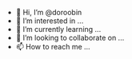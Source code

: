 - 👋 Hi, I’m @doroobin
- 👀 I’m interested in ...
- 🌱 I’m currently learning ...
- 💞️ I’m looking to collaborate on ...
- 📫 How to reach me ...

<!---
doroobin/doroobin is a ✨ special ✨ repository because its `README.md` (this file) appears on your GitHub profile.
You can click the Preview link to take a look at your changes.
--->
